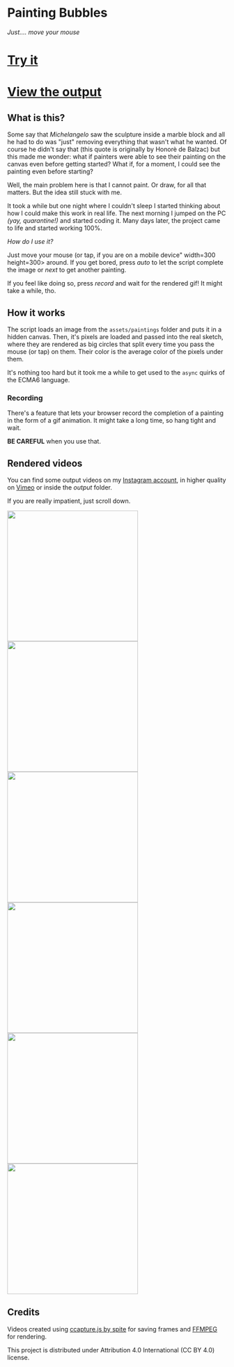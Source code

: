 # Painting Bubbles
*Just.... move your mouse*
# [Try it](https://lorenzoros.si/painting-bubbles/)
# [View the output](https://vimeo.com/489603112)

## What is this?
Some say that *Michelangelo* saw the sculpture inside a marble block and all he had to do was "just" removing everything that wasn't what he wanted. Of course he didn't say that (this quote is originally by Honorè de Balzac) but this made me wonder: what if painters were able to see their painting on the canvas even before getting started? What if, for a moment, I could see the painting even before starting?

Well, the main problem here is that I cannot paint. Or draw, for all that matters. But the idea still stuck with me.

It took a while but one night where I couldn't sleep I started thinking about how I could make this work in real life. The next morning I jumped on the PC *(yay, quarantine!)* and started coding it. Many days later, the project came to life and started working 100%.

*How do I use it?*

Just move your mouse (or tap, if you are on a mobile device" width=300 height=300></img> around. If you get bored, press *auto* to let the script complete the image or *next* to get another painting.

If you feel like doing so, press *record* and wait for the rendered gif! It might take a while, tho.

## How it works
The script loads an image from the `assets/paintings` folder and puts it in a hidden canvas. Then, it's pixels are loaded and passed into the real sketch, where they are rendered as big circles that split every time you pass the mouse (or tap) on them. Their color is the average color of the pixels under them.

It's nothing too hard but it took me a while to get used to the `async` quirks of the ECMA6 language.

### Recording
There's a feature that lets your browser record the completion of a painting in the form of a gif animation. It might take a long time, so hang tight and wait.

**BE CAREFUL** when you use that.

## Rendered videos
You can find some output videos on my [Instagram account](https://www.instagram.com/lorossi97/), in higher quality on [Vimeo](https://vimeo.com/489603112) or inside the *output* folder.

If you are really impatient, just scroll down.

<img src="https://github.com/lorossi/painting-bubbles/blob/master/output/square_gifs/great_wave.gif?raw=true" width=300 height=300></img>
<img src="https://github.com/lorossi/painting-bubbles/blob/master/output/square_gifs/napoleon-crossing-the-alps.gif?raw=true" width=300 height=300></img>
<img src="https://github.com/lorossi/painting-bubbles/blob/master/output/square_gifs/squisito-al-seltz.gif?raw=true" width=300 height=300></img>
<img src="https://github.com/lorossi/painting-bubbles/blob/master/output/square_gifs/starry-night.gif?raw=true" width=300 height=300></img>
<img src="https://github.com/lorossi/painting-bubbles/blob/master/output/square_gifs/the-son-of-man.gif?raw=true" width=300 height=300></img>
<img src="https://github.com/lorossi/painting-bubbles/blob/master/output/square_gifs/vertumno.gif?raw=true" width=300 height=300></img>

## Credits
Videos created using [ccapture.js by spite](https://github.com/spite/ccapture.js/) for saving frames and [FFMPEG](https://ffmpeg.org/) for rendering.

This project is distributed under Attribution 4.0 International (CC BY 4.0) license.
